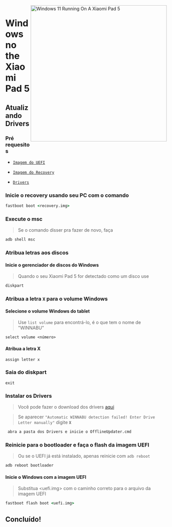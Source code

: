 <img align="right" src="https://raw.githubusercontent.com/erdilS/Port-Windows-11-Xiaomi-Pad-5/main/nabu.png" width="425" alt="Windows 11 Running On A Xiaomi Pad 5">


# Windows no the Xiaomi Pad 5

## Atualizando Drivers

### Pré requesitos


- [```Imagem do UEFI```](https://github.com/erdilS/Port-Windows-11-Xiaomi-Pad-5/releases/download/UEFI/uefi-v3.img)

- [```Imagem do Recovery```](https://github.com/erdilS/Port-Windows-11-Xiaomi-Pad-5/releases/download/1.0/recovery.img)

- [```Drivers```](https://github.com/map220v/MiPad5-Drivers/releases/latest)

### Inicie o recovery usando seu PC com o comando

```cmd
fastboot boot <recovery.img>
```


### Execute o msc
> Se o comando disser pra fazer de novo, faça
```cmd
adb shell msc
```

### Atribua letras aos discos

#### Inicie o gerenciador de discos do Windows

> Quando o seu Xiaomi Pad 5 for detectado como um disco use

```cmd
diskpart
```


### Atribua a letra `X` para o volume Windows

#### Selecione o volume Windows do tablet
> Use `list volume` para encontrá-lo, é o que tem o nome de "WINNABU"

```diskpart
select volume <número>
```

#### Atribua a letra X
```diskpart
assign letter x
```

### Saia do diskpart
```diskpart
exit
```


### Instalar os Drivers

> Você pode fazer o download dos drivers [aqui](https://github.com/map220v/MiPad5-Drivers/releases/latest)

> Se aparecer `"Automatic WINNABU detection failed! Enter Drive Letter manually"` digite **`X`**
```cmd
 abra a pasta dos Drivers e inicie o OfflineUpdater.cmd
```

### Reinicie para o bootloader e faça o flash da imagem UEFI
> Ou se o UEFI já está instalado, apenas reinicie com ```adb reboot```
```cmd
adb reboot bootloader
```

#### Inicie o Windows com a imagem UEFI
> Substitua <uefi.img> com o caminho correto para o arquivo da imagem UEFI
```cmd
fastboot flash boot <uefi.img>
```

## Concluído!










